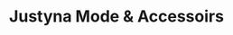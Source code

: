 ---
title: "Justyna Mode & Accessoirs"
url: /recklinghausen/justyna-mode-und-accessoirs/
shop: Modehaus
---